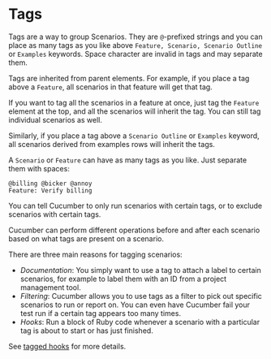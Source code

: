 # Tags

Tags are a way to group Scenarios. They are `@`-prefixed strings and you can place as many tags as you like above `Feature, Scenario, Scenario Outline` or `Examples` keywords. Space character are invalid in tags and may separate them.

Tags are inherited from parent elements. For example, if you place a tag above a `Feature`, all scenarios in that feature will get that tag.

If you want to tag all the scenarios in a feature at once, just tag the `Feature` element at the top, and all the scenarios will inherit the tag. You can still tag individual scenarios as well.

Similarly, if you place a tag above a `Scenario Outline` or `Examples` keyword, all scenarios derived from examples rows will inherit the tags.

A `Scenario` or `Feature` can have as many tags as you like. Just separate them with spaces:

```
@billing @bicker @annoy
Feature: Verify billing
```

You can tell Cucumber to only run scenarios with certain tags, or to exclude scenarios with certain tags.

Cucumber can perform different operations before and after each scenario based on what tags are present on a scenario.

There are three main reasons for tagging scenarios:

 * _Documentation_: You simply want to use a tag to attach a label to certain
 scenarios, for example to label them with an ID from a project management
 tool.
 * _Filtering_: Cucumber allows you to use tags as a filter to pick out  specific scenarios to run or report on. You can even have Cucumber fail your  test run if a certain tag appears too many times.
 * _Hooks_: Run a block of Ruby code whenever a scenario with a particular
 tag is about to start or has just finished.

See [tagged hooks](hooks.md#tagged-hooks) for more details.
